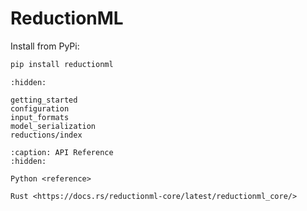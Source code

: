 # ReductionML

Install from PyPi:

```bash
pip install reductionml
```

```{toctree}
:hidden:

getting_started
configuration
input_formats
model_serialization
reductions/index
```

```{toctree}
:caption: API Reference
:hidden:

Python <reference>

Rust <https://docs.rs/reductionml-core/latest/reductionml_core/>
```